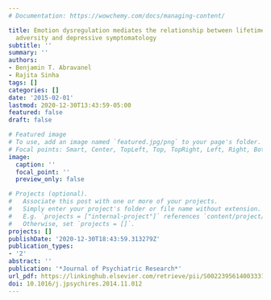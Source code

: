 ```yaml
---
# Documentation: https://wowchemy.com/docs/managing-content/

title: Emotion dysregulation mediates the relationship between lifetime cumulative
  adversity and depressive symptomatology
subtitle: ''
summary: ''
authors:
- Benjamin T. Abravanel
- Rajita Sinha
tags: []
categories: []
date: '2015-02-01'
lastmod: 2020-12-30T13:43:59-05:00
featured: false
draft: false

# Featured image
# To use, add an image named `featured.jpg/png` to your page's folder.
# Focal points: Smart, Center, TopLeft, Top, TopRight, Left, Right, BottomLeft, Bottom, BottomRight.
image:
  caption: ''
  focal_point: ''
  preview_only: false

# Projects (optional).
#   Associate this post with one or more of your projects.
#   Simply enter your project's folder or file name without extension.
#   E.g. `projects = ["internal-project"]` references `content/project/deep-learning/index.md`.
#   Otherwise, set `projects = []`.
projects: []
publishDate: '2020-12-30T18:43:59.313279Z'
publication_types:
- '2'
abstract: ''
publication: '*Journal of Psychiatric Research*'
url_pdf: https://linkinghub.elsevier.com/retrieve/pii/S0022395614003331
doi: 10.1016/j.jpsychires.2014.11.012
---
```

